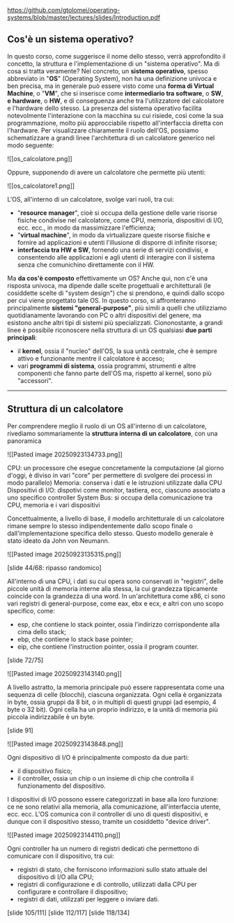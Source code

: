 https://github.com/gtolomei/operating-systems/blob/master/lectures/slides/Introduction.pdf

## Cos'è un sistema operativo?

In questo corso, come suggerisce il nome dello stesso, verrà approfondito il concetto, la struttura e l'implementazione di un "sistema operativo". Ma di cosa si tratta veramente? Nel concreto, un **sistema operativo**, spesso abbreviato in "**OS**" (Operating System), non ha una definizione univoca e ben precisa, ma in generale può essere visto come una **forma di Virtual Machine**, o "**VM**", che si inserisce come **intermediario tra software**, o **SW**, **e hardware**, o **HW**, e di conseguenza anche tra l'utilizzatore del calcolatore e l'hardware dello stesso. La presenza del sistema operativo facilita notevolmente l'interazione con la macchina su cui risiede, così come la sua programmazione, molto più approcciabile rispetto all'interfaccia diretta con l'hardware. Per visualizzare chiaramente il ruolo dell'OS, possiamo schematizzare a grandi linee l'architettura di un calcolatore generico nel modo seguente:

![[os_calcolatore.png]]

Oppure, supponendo di avere un calcolatore che permette più utenti:

![[os_calcolatore1.png]]

L'OS, all'interno di un calcolatore, svolge vari ruoli, tra cui:
- "**resource manager**", cioè si occupa della gestione delle varie risorse fisiche condivise nel calcolatore, come CPU, memoria, dispositivi di I/O, ecc. ecc., in modo da massimizzare l'efficienza;
- "**virtual machine**", in modo da virtualizzare queste risorse fisiche e fornire ad applicazioni e utenti l'illusione di disporre di infinite risorse;
- **interfaccia tra HW e SW**, fornendo una serie di servizi condivisi, e consentendo alle applicazioni e agli utenti di interagire con il sistema senza che comunichino direttamente con il HW.

Ma **da cos'è composto** effettivamente un OS? Anche qui, non c'è una risposta univoca, ma dipende dalle scelte progettuali e architetturali (le cosiddette scelte di "system design") che si prendono, e quindi dallo scopo per cui viene progettato tale OS. In questo corso, si affronteranno principalmente **sistemi "general-purpose"**, più simili a quelli che utilizziamo quotidianamente lavorando con PC o altri dispositivi del genere, ma esistono anche altri tipi di sistemi più specializzati. Ciononostante, a grandi linee è possibile riconoscere nella struttura di un OS qualsiasi **due parti principali**:
- il **kernel**, ossia il "nucleo" dell'OS, la sua unità centrale, che è sempre attivo e funzionante mentre il calcolatore è acceso;
- vari **programmi di sistema**, ossia programmi, strumenti e altre componenti che fanno parte dell'OS ma, rispetto al kernel, sono più "accessori".
___
## Struttura di un calcolatore

Per comprendere meglio il ruolo di un OS all'interno di un calcolatore, rivediamo sommariamente la **struttura interna di un calcolatore**, con una panoramica 

![[Pasted image 20250923134733.png]]

CPU: un processore che esegue concretamente la computazione (al giorno d'oggi, è diviso in vari "core" per permettere di svolgere dei processi in modo parallelo)
Memoria: conserva i dati e le istruzioni utilizzate dalla CPU
Dispositivi di I/O: dispotivi come monitor, tastiera, ecc, ciascuno associato a uno specifico controller
System Bus: si occupa della comunicazione tra CPU, memoria e i vari dispositivi

Concettualmente, a livello di base, il modello architetturale di un calcolatore rimane sempre lo stesso indipendentemente dallo scopo finale o dall'implementazione specifica dello stesso. Questo modello generale è stato ideato da John von Neumann.

![[Pasted image 20250923135315.png]]

[slide 44/68: ripasso randomico]

All'interno di una CPU, i dati su cui opera sono conservati in "registri", delle piccole unità di memoria interne alla stessa, la cui grandezza tipicamente coincide con la grandezza di una word. In un'architettura come x86, ci sono vari registri di general-purpose, come eax, ebx e ecx, e altri con uno scopo specifico, come:
- esp, che contiene lo stack pointer, ossia l'indirizzo corrispondente alla cima dello stack;
- ebp, che contiene lo stack base pointer;
- eip, che contiene l'instruction pointer, ossia il program counter.

[slide 72/75]

![[Pasted image 20250923143140.png]]

A livello astratto, la memoria principale può essere rappresentata come una sequenza di celle (blocchi), ciascuna organizzata. Ogni cella è organizzata in byte, ossia gruppi da 8 bit, o in multipli di questi gruppi (ad esempio, 4 byte o 32 bit). Ogni cella ha un proprio indirizzo, e la unità di memoria più piccola indirizzabile è un byte.

[slide 91]

![[Pasted image 20250923143848.png]]

Ogni dispositivo di I/O è principalmente composto da due parti:
- il dispositivo fisico;
- il controller, ossia un chip o un insieme di chip che controlla il funzionamento del dispositivo.

I dispositivi di I/O possono essere categorizzati in base alla loro funzione: ce ne sono relativi alla memoria, alla comunicazione, all'interfaccia utente, ecc. ecc. L'OS comunica con il controller di uno di questi dispositivi, e dunque con il dispositivo stesso, tramite un cosiddetto "device driver".

![[Pasted image 20250923144110.png]]

Ogni controller ha un numero di registri dedicati che permettono di comunicare con il dispositivo, tra cui:
- registri di stato, che forniscono informazioni sullo stato attuale del dispositivo di I/O alla CPU;
- registri di configurazione e di controllo, utilizzati dalla CPU per configurare e controllare il dispositivo;
- registri di dati, utilizzati per leggere o inviare dati.

[slide 105/111]
[slide 112/117]
[slide 118/134]